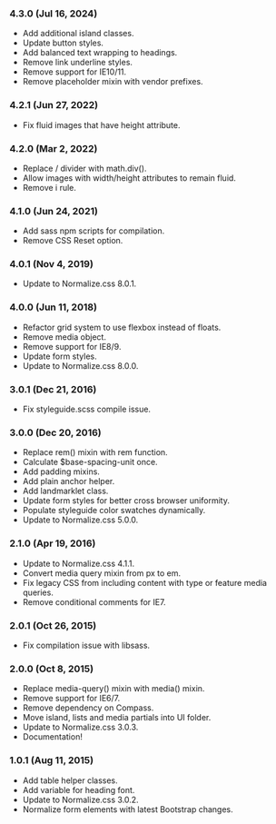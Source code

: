 ### 4.3.0 (Jul 16, 2024)

* Add additional island classes.
* Update button styles.
* Add balanced text wrapping to headings.
* Remove link underline styles.
* Remove support for IE10/11.
* Remove placeholder mixin with vendor prefixes.


### 4.2.1 (Jun 27, 2022)

* Fix fluid images that have height attribute.


### 4.2.0 (Mar 2, 2022)

* Replace / divider with math.div().
* Allow images with width/height attributes to remain fluid.
* Remove i rule.


### 4.1.0 (Jun 24, 2021)

* Add sass npm scripts for compilation.
* Remove CSS Reset option.


### 4.0.1 (Nov 4, 2019)

* Update to Normalize.css 8.0.1.


### 4.0.0 (Jun 11, 2018)

* Refactor grid system to use flexbox instead of floats.
* Remove media object.
* Remove support for IE8/9.
* Update form styles.
* Update to Normalize.css 8.0.0.


### 3.0.1 (Dec 21, 2016)

* Fix styleguide.scss compile issue.


### 3.0.0 (Dec 20, 2016)

* Replace rem() mixin with rem function.
* Calculate $base-spacing-unit once.
* Add padding mixins.
* Add plain anchor helper.
* Add landmarklet class.
* Update form styles for better cross browser uniformity.
* Populate styleguide color swatches dynamically.
* Update to Normalize.css 5.0.0.


### 2.1.0 (Apr 19, 2016)

* Update to Normalize.css 4.1.1.
* Convert media query mixin from px to em.
* Fix legacy CSS from including content with type or feature media queries.
* Remove conditional comments for IE7.


### 2.0.1 (Oct 26, 2015)

* Fix compilation issue with libsass.


### 2.0.0 (Oct 8, 2015)

* Replace media-query() mixin with media() mixin.
* Remove support for IE6/7.
* Remove dependency on Compass.
* Move island, lists and media partials into UI folder.
* Update to Normalize.css 3.0.3.
* Documentation!


### 1.0.1 (Aug 11, 2015)

* Add table helper classes.
* Add variable for heading font.
* Update to Normalize.css 3.0.2.
* Normalize form elements with latest Bootstrap changes.
